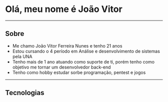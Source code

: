 <h1>Olá, meu nome é João Vitor</h1>

<hr>

<h2>Sobre</h2>

<ul>
  <li>Me chamo João Vitor Ferreira Nunes e tenho 21 anos</li>
  <li>Estou cursando o 4 período em Análise e desenvolvimento de sistemas pela UNA</li>
  <li>Tenho mais de 1 ano atuando como suporte de ti, porém tenho como objetivo me tornar um desenvolvedor back-end</li>
  <li>Tenho como hobby estudar sorbe programação, pentest e jogos</li>
</ul>

<hr>

<h2>Tecnologias</h2>

